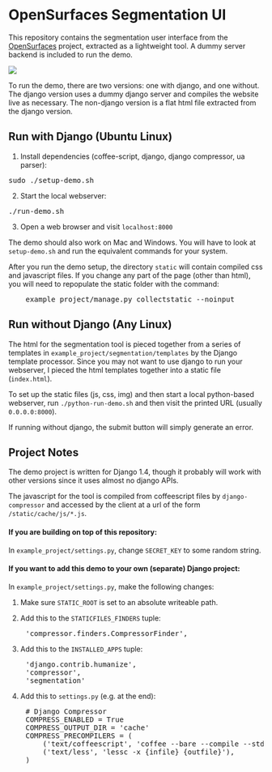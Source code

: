 # OpenSurfaces Segmentation UI
This repository contains the segmentation user interface from the
[OpenSurfaces](http://opensurfaces.cs.cornell.edu) project, extracted as a
lightweight tool.  A dummy server backend is included to run the demo.

![](https://github.com/seanbell/opensurfaces-segmentation-ui/blob/master/screenshot.png?raw=true)

To run the demo, there are two versions: one with django, and one without.  The
django version uses a dummy django server and compiles the website live as
necessary.  The non-django version is a flat html file extracted from the
django version.

## Run with Django (Ubuntu Linux)

1. Install dependencies (coffee-script, django, django compressor, ua parser):
<pre>
sudo ./setup-demo.sh
</pre>

2. Start the local webserver:
<pre>
./run-demo.sh
</pre>

3. Open a web browser and visit `localhost:8000`

The demo should also work on Mac and Windows.  You will have to look at
`setup-demo.sh` and run the equivalent commands for your system.

After you run the demo setup, the directory `static` will contain compiled css
and javascript files.  If you change any part of the page (other than html),
you will need to repopulate the static folder with the command:
<pre>
    example_project/manage.py collectstatic --noinput
</pre>

## Run without Django (Any Linux)

The html for the segmentation tool is pieced together from a series of templates in
`example_project/segmentation/templates` by the Django template processor.
Since you may not want to use django to run your webserver, I pieced the html
templates together into a static file (`index.html`).

To set up the static files (js, css, img) and then start a local python-based
webserver, run `./python-run-demo.sh` and then visit the printed URL (usually
`0.0.0.0:8000`).

If running without django, the submit button will simply generate an error.

## Project Notes

The demo project is written for Django 1.4, though it probably will work with
other versions since it uses almost no django APIs.

The javascript for the tool is compiled from coffeescript files by
`django-compressor` and accessed by the client at a url of the form
`/static/cache/js/*.js`.

#### If you are building on top of this repository:
In `example_project/settings.py`, change `SECRET_KEY` to some
random string.

#### If you want to add this demo to your own (separate) Django project:
In `example_project/settings.py`, make the following changes:

1. Make sure `STATIC_ROOT` is set to an absolute writeable path.

2. Add this to the `STATICFILES_FINDERS` tuple:
<pre>
	'compressor.finders.CompressorFinder',
</pre>

3. Add this to the `INSTALLED_APPS` tuple:
<pre>
	'django.contrib.humanize',
	'compressor',
	'segmentation'
</pre>

4. Add this to `settings.py` (e.g. at the end):
<pre>
	# Django Compressor
	COMPRESS_ENABLED = True
	COMPRESS_OUTPUT_DIR = 'cache'
	COMPRESS_PRECOMPILERS = (
		('text/coffeescript', 'coffee --bare --compile --stdio'),
		('text/less', 'lessc -x {infile} {outfile}'),
	)
</pre>

